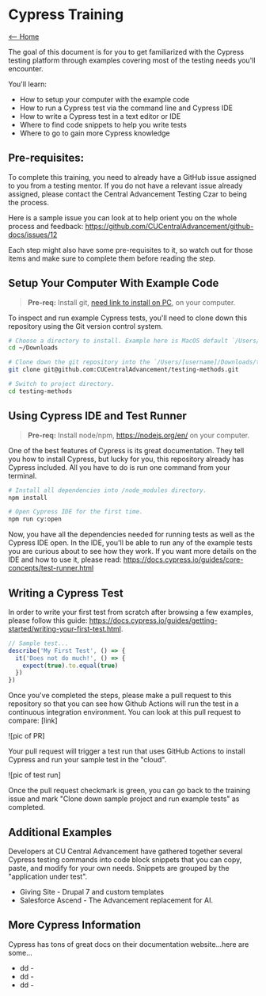 # Cypress Training

[<-- Home](https://github.com/CUCentralAdvancement/testing-methods)

The goal of this document is for you to get familiarized with the Cypress testing platform through examples covering most
of the testing needs you'll encounter.

You'll learn:
- How to setup your computer with the example code
- How to run a Cypress test via the command line and Cypress IDE
- How to write a Cypress test in a text editor or IDE
- Where to find code snippets to help you write tests
- Where to go to gain more Cypress knowledge

## Pre-requisites:

To complete this training, you need to already have a GitHub issue assigned to you from a testing mentor. If you do not have
a relevant issue already assigned, please contact the Central Advancement Testing Czar to being the process.

Here is a sample issue you can look at to help orient you on the whole process and feedback: https://github.com/CUCentralAdvancement/github-docs/issues/12

Each step might also have some pre-requisites to it, so watch out for those items and make sure to complete them before reading the
step.

## Setup Your Computer With Example Code

> **Pre-req:** Install git, [need link to install on PC](#), on your computer.

To inspect and run example Cypress tests, you'll need to clone down this repository using the Git version control system.

```bash
# Choose a directory to install. Example here is MacOS default `/Users/[username]/Downloads` directory.
cd ~/Downloads

# Clone down the git repository into the `/Users/[username]/Downloads/testing-methods` directory.
git clone git@github.com:CUCentralAdvancement/testing-methods.git

# Switch to project directory.
cd testing-methods
```

## Using Cypress IDE and Test Runner

> **Pre-req:** Install node/npm, https://nodejs.org/en/ on your computer.

One of the best features of Cypress is its great documentation. They tell you how to install Cypress, but lucky for you, this repository
already has Cypress included. All you have to do is run one command from your terminal.

```bash
# Install all dependencies into /node_modules directory.
npm install

# Open Cypress IDE for the first time.
npm run cy:open
```

Now, you have all the dependencies needed for running tests as well as the Cypress IDE open. In the IDE, you'll be able to run any of the example
tests you are curious about to see how they work. If you want more details on the IDE and how to use it, please read: https://docs.cypress.io/guides/core-concepts/test-runner.html

## Writing a Cypress Test

In order to write your first test from scratch after browsing a few examples, please follow this guide: https://docs.cypress.io/guides/getting-started/writing-your-first-test.html. 

```js
// Sample test...
describe('My First Test', () => {
  it('Does not do much!', () => {
    expect(true).to.equal(true)
  })
})
```

Once you've completed the steps, please make a pull request to this repository so that you can see how Github Actions will run the test in 
a continuous integration environment. You can look at this pull request to compare: [link]

![pic of PR]

Your pull request will trigger a test run that uses GitHub Actions to install Cypress and run your sample test in the "cloud".

![pic of test run]

Once the pull request checkmark is green, you can go back to the training issue and mark "Clone down sample project and run example tests" as completed.

## Additional Examples

Developers at CU Central Advancement have gathered together several Cypress testing commands into code block snippets that you can copy, paste, 
and modify for your own needs. Snippets are grouped by the "application under test".

- Giving Site - Drupal 7 and custom templates
- Salesforce Ascend - The Advancement replacement for AI.

## More Cypress Information

Cypress has tons of great docs on their documentation website...here are some...

- dd - 
- dd - 
- dd - 
